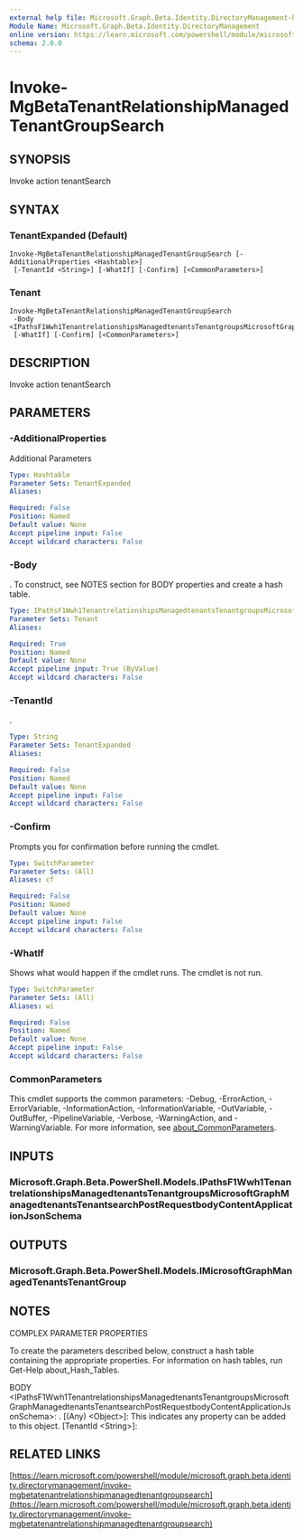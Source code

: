 ```yaml
---
external help file: Microsoft.Graph.Beta.Identity.DirectoryManagement-help.xml
Module Name: Microsoft.Graph.Beta.Identity.DirectoryManagement
online version: https://learn.microsoft.com/powershell/module/microsoft.graph.beta.identity.directorymanagement/invoke-mgbetatenantrelationshipmanagedtenantgroupsearch
schema: 2.0.0
---
```


# Invoke-MgBetaTenantRelationshipManagedTenantGroupSearch

## SYNOPSIS
Invoke action tenantSearch

## SYNTAX

### TenantExpanded (Default)
```
Invoke-MgBetaTenantRelationshipManagedTenantGroupSearch [-AdditionalProperties <Hashtable>]
 [-TenantId <String>] [-WhatIf] [-Confirm] [<CommonParameters>]
```

### Tenant
```
Invoke-MgBetaTenantRelationshipManagedTenantGroupSearch
 -Body <IPathsF1Wwh1TenantrelationshipsManagedtenantsTenantgroupsMicrosoftGraphManagedtenantsTenantsearchPostRequestbodyContentApplicationJsonSchema>
 [-WhatIf] [-Confirm] [<CommonParameters>]
```

## DESCRIPTION
Invoke action tenantSearch

## PARAMETERS

### -AdditionalProperties
Additional Parameters

```yaml
Type: Hashtable
Parameter Sets: TenantExpanded
Aliases:

Required: False
Position: Named
Default value: None
Accept pipeline input: False
Accept wildcard characters: False
```

### -Body
.
To construct, see NOTES section for BODY properties and create a hash table.

```yaml
Type: IPathsF1Wwh1TenantrelationshipsManagedtenantsTenantgroupsMicrosoftGraphManagedtenantsTenantsearchPostRequestbodyContentApplicationJsonSchema
Parameter Sets: Tenant
Aliases:

Required: True
Position: Named
Default value: None
Accept pipeline input: True (ByValue)
Accept wildcard characters: False
```

### -TenantId
.

```yaml
Type: String
Parameter Sets: TenantExpanded
Aliases:

Required: False
Position: Named
Default value: None
Accept pipeline input: False
Accept wildcard characters: False
```

### -Confirm
Prompts you for confirmation before running the cmdlet.

```yaml
Type: SwitchParameter
Parameter Sets: (All)
Aliases: cf

Required: False
Position: Named
Default value: None
Accept pipeline input: False
Accept wildcard characters: False
```

### -WhatIf
Shows what would happen if the cmdlet runs.
The cmdlet is not run.

```yaml
Type: SwitchParameter
Parameter Sets: (All)
Aliases: wi

Required: False
Position: Named
Default value: None
Accept pipeline input: False
Accept wildcard characters: False
```

### CommonParameters
This cmdlet supports the common parameters: -Debug, -ErrorAction, -ErrorVariable, -InformationAction, -InformationVariable, -OutVariable, -OutBuffer, -PipelineVariable, -Verbose, -WarningAction, and -WarningVariable. For more information, see [about_CommonParameters](http://go.microsoft.com/fwlink/?LinkID=113216).

## INPUTS

### Microsoft.Graph.Beta.PowerShell.Models.IPathsF1Wwh1TenantrelationshipsManagedtenantsTenantgroupsMicrosoftGraphManagedtenantsTenantsearchPostRequestbodyContentApplicationJsonSchema
## OUTPUTS

### Microsoft.Graph.Beta.PowerShell.Models.IMicrosoftGraphManagedTenantsTenantGroup
## NOTES
COMPLEX PARAMETER PROPERTIES

To create the parameters described below, construct a hash table containing the appropriate properties.
For information on hash tables, run Get-Help about_Hash_Tables.

BODY \<IPathsF1Wwh1TenantrelationshipsManagedtenantsTenantgroupsMicrosoftGraphManagedtenantsTenantsearchPostRequestbodyContentApplicationJsonSchema\>: .
  \[(Any) \<Object\>\]: This indicates any property can be added to this object.
  \[TenantId \<String\>\]:

## RELATED LINKS

[https://learn.microsoft.com/powershell/module/microsoft.graph.beta.identity.directorymanagement/invoke-mgbetatenantrelationshipmanagedtenantgroupsearch](https://learn.microsoft.com/powershell/module/microsoft.graph.beta.identity.directorymanagement/invoke-mgbetatenantrelationshipmanagedtenantgroupsearch)



